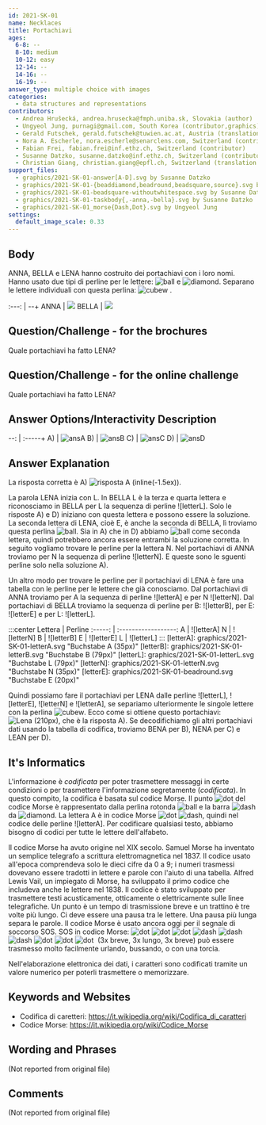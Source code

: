 ```yaml
---
id: 2021-SK-01
name: Necklaces
title: Portachiavi
ages:
  6-8: --
  8-10: medium
  10-12: easy
  12-14: --
  14-16: --
  16-19: --
answer_type: multiple choice with images
categories:
  - data structures and representations
contributors:
  - Andrea Hrušecká, andrea.hrusecka@fmph.uniba.sk, Slovakia (author)
  - Ungyeol Jung, purnagi@gmail.com, South Korea (contributor,graphics)
  - Gerald Futschek, gerald.futschek@tuwien.ac.at, Austria (translation from English into German)
  - Nora A. Escherle, nora.escherle@senarclens.com, Switzerland (contributor)
  - Fabian Frei, fabian.frei@inf.ethz.ch, Switzerland (contributor)
  - Susanne Datzko, susanne.datzko@inf.ethz.ch, Switzerland (contributor, graphics)
  - Christian Giang, christian.giang@epfl.ch, Switzerland (translation from German into Italian)    
support_files:
  - graphics/2021-SK-01-answer[A-D].svg by Susanne Datzko
  - graphics/2021-SK-01-{beaddiamond,beadround,beadsquare,source}.svg by Susanne Datzko
  - graphics/2021-SK-01-beadsquare-withoutwhitespace.svg by Susanne Datzko
  - graphics/2021-SK-01-taskbody{,-anna,-bella}.svg by Susanne Datzko
  - graphics/2021-SK-01_morse{Dash,Dot}.svg by Ungyeol Jung
settings:
  default_image_scale: 0.33
---
```



## Body

ANNA, BELLA e LENA hanno costruito dei portachiavi con i loro nomi. Hanno usato due tipi di perline per le lettere: ![ball] e ![diamond]. Separano le lettere individuali con questa perlina: ![cubew] .

:---: | --+
ANNA  | ![](graphics/2021-SK-01-taskbody-anna.svg)
BELLA | ![](graphics/2021-SK-01-taskbody-bella.svg)

[ball]:    graphics/2021-SK-01-beadround.svg "pallina (20px)"
[diamond]: graphics/2021-SK-01-beaddiamond.svg "diamante (20px)"
[cubew]:   graphics/2021-SK-01-beadsquare-withoutwhitespace.svg "cubo (10px inline(+0.5ex))"
[cube]:    graphics/2021-SK-01-beadsquare.svg "cubo (8px inline(+0.8ex))"


## Question/Challenge - for the brochures

Quale portachiavi ha fatto LENA?


## Question/Challenge - for the online challenge

Quale portachiavi ha fatto LENA?


## Answer Options/Interactivity Description

--: | :-----+
 A) | ![ansA]
 B) | ![ansB]
 C) | ![ansC]
 D) | ![ansD]


[ansA]: graphics/2021-SK-01-answerA.svg "risposta A"
[ansB]: graphics/2021-SK-01-answerB.svg "risposta B"
[ansC]: graphics/2021-SK-01-answerC.svg "risposta C"
[ansD]: graphics/2021-SK-01-answerD.svg "risposta D"


## Answer Explanation

La risposta corretta è A) ![](graphics/2021-SK-01-answerA.svg "risposta A (inline(-1.5ex))").

La parola LENA inizia con L. In BELLA L è la terza e quarta lettera e riconosciamo in BELLA per L la sequenza di perline ![letterL]. Solo le risposte A) e D) iniziano con questa lettera e possono essere la soluzione. La seconda lettera di LENA, cioè E, è anche la seconda di BELLA, lì troviamo questa perlina ![ball]. Sia in A) che in D) abbiamo ![ball] come seconda lettera, quindi potrebbero ancora essere entrambi la soluzione corretta. In seguito vogliamo trovare le perline per la lettera N. Nel portachiavi di ANNA troviamo per N la sequenza di perline ![letterN]. E queste sono le sguenti perline solo nella soluzione A).

Un altro modo per trovare le perline per il portachiavi di LENA è fare una tabella con le perline per le lettere che già conosciamo. Dal portachiavi di ANNA troviamo per A la sequenza di perline ![letterA] e per N ![letterN]. Dal portachiavi di BELLA troviamo la sequenza di perline per B: ![letterB], per E: ![letterE] e per L: ![letterL]. 

:::center
Lettera | Perline
:-----: | :------------------:
   A    | ![letterA]
   N    | ![letterN]
   B    | ![letterB]
   E    | ![letterE]
   L    | ![letterL]
:::
[letterA]: graphics/2021-SK-01-letterA.svg "Buchstabe A (35px)"
[letterB]: graphics/2021-SK-01-letterB.svg "Buchstabe B (79px)"
[letterL]: graphics/2021-SK-01-letterL.svg "Buchstabe L (79px)"
[letterN]: graphics/2021-SK-01-letterN.svg "Buchstabe N (35px)"
[letterE]: graphics/2021-SK-01-beadround.svg "Buchstabe E (20px)"

Quindi possiamo fare il portachiavi per LENA dalle perline ![letterL], ![letterE], ![letterN] e ![letterA], se separiamo ulteriormente le singole lettere con la perlina ![cubew]. Ecco come si ottiene questo portachiavi: ![](graphics/2021-SK-01-solution-lena.svg "Lena (210px)"), che è la risposta A). Se decodifichiamo gli altri portachiavi dati usando la tabella di codifica, troviamo BENA per B), NENA per C) e LEAN per D).


## It's Informatics

L'informazione è _codificata_ per poter trasmettere messaggi in certe condizioni o per trasmettere l'informazione segretamente (_codificata_). In questo compito, la codifica è basata sul codice Morse. Il punto ![dot] del codice Morse è rappresentato dalla perlina rotonda ![ball] e la barra ![dash] da ![diamond]. La lettera A è in codice Morse ![dot]&nbsp;![dash],  quindi nel codice delle perline ![letterA]. Per codificare qualsiasi testo, abbiamo bisogno di codici per tutte le lettere dell'alfabeto. 

Il codice Morse ha avuto origine nel XIX secolo. Samuel Morse ha inventato un semplice telegrafo a scrittura elettromagnetica nel 1837. Il codice usato all'epoca comprendeva solo le dieci cifre da 0 a 9; i numeri trasmessi dovevano essere tradotti in lettere e parole con l'aiuto di una tabella. Alfred Lewis Vail, un impiegato di Morse, ha sviluppato il primo codice che includeva anche le lettere nel 1838. Il codice è stato sviluppato per trasmettere testi acusticamente, otticamente o elettricamente sulle linee telegrafiche. Un punto è un tempo di trasmissione breve e un trattino è tre volte più lungo. Ci deve essere una pausa tra le lettere. Una pausa più lunga separa le parole. Il codice Morse è usato ancora oggi per il segnale di soccorso SOS. SOS in codice Morse: ![dot]&nbsp;![dot]&nbsp;![dot]&nbsp;![dash]&nbsp;![dash]&nbsp;![dash]&nbsp;![dot]&nbsp;![dot]&nbsp;![dot]&nbsp; (3x breve, 3x lungo, 3x breve) può essere trasmesso molto facilmente urlando, bussando, o con una torcia. 

Nell'elaborazione elettronica dei dati, i caratteri sono codificati tramite un valore numerico per poterli trasmettere o memorizzare.


[dot]:  graphics/2021-SK-01_morseDot.svg  "Punto Morse (5px inline(+0.7ex))"
[dash]: graphics/2021-SK-01_morseDash.svg "Trattino Morse (10px inline(+0.7ex))"


## Keywords and Websites

 - Codifica di caretteri: https://it.wikipedia.org/wiki/Codifica_di_caratteri
 - Codice Morse: https://it.wikipedia.org/wiki/Codice_Morse


## Wording and Phrases

(Not reported from original file)


## Comments

(Not reported from original file)
